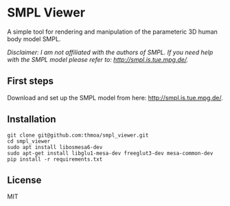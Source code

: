 # SMPL Viewer

A simple tool for rendering and manipulation of the parameteric 3D human
body model SMPL.

*Disclaimer: I am not affiliated with the authors of SMPL. If you need
help with the SMPL model please refer to: http://smpl.is.tue.mpg.de/.*

## First steps

Download and set up the SMPL model from here: http://smpl.is.tue.mpg.de/.

## Installation
```
git clone git@github.com:thmoa/smpl_viewer.git
cd smpl_viewer
sudo apt install libosmesa6-dev
sudo apt-get install libglu1-mesa-dev freeglut3-dev mesa-common-dev
pip install -r requirements.txt
```

## License
MIT
